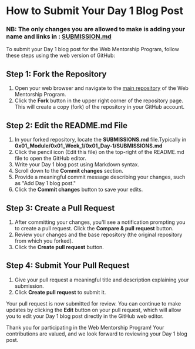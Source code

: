 # How to Submit Your Day 1 Blog Post
### NB: The only changes you are allowed to make is adding your name and links in : [SUBMISSION.md](https://github.com/CodeDroid999/SES-Web-Developer-Mentorship/blob/main/0x01_Module-1/0x01_Week-1/0x01_Day-1/How-to-make-a-submission.md)

To submit your Day 1 blog post for the Web Mentorship Program, follow these steps using the web version of GitHub:

## Step 1: Fork the Repository

1. Open your web browser and navigate to the [main repository](https://github.com/CodeDroid999/SES-Web-Developer-Mentorship) of the Web Mentorship Program.
2. Click the **Fork** button in the upper right corner of the repository page. This will create a copy (fork) of the repository in your GitHub account.

## Step 2: Edit the README.md File

1. In your forked repository, locate the **SUBMISSIONS.md** file.Typically in **0x01_Module/0x01_Week_1/0x01_Day-1/SUBMISSIONS.md**
2. Click the pencil icon (Edit this file) on the top-right of the README.md file to open the GitHub editor.
3. Write your Day 1 blog post using Markdown syntax.
4. Scroll down to the **Commit changes** section.
5. Provide a meaningful commit message describing your changes, such as "Add Day 1 blog post."
6. Click the **Commit changes** button to save your edits.

## Step 3: Create a Pull Request

1. After committing your changes, you'll see a notification prompting you to create a pull request. Click the **Compare & pull request** button.
2. Review your changes and the base repository (the original repository from which you forked).
3. Click the **Create pull request** button.

## Step 4: Submit Your Pull Request

1. Give your pull request a meaningful title and description explaining your submission.
2. Click **Create pull request** to submit it.

Your pull request is now submitted for review. You can continue to make updates by clicking the **Edit** button on your pull request, which will allow you to edit your Day 1 blog post directly in the GitHub web editor.

Thank you for participating in the Web Mentorship Program! Your contributions are valued, and we look forward to reviewing your Day 1 blog post.
